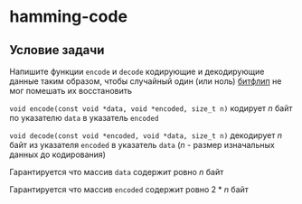 # hamming-code
## Условие задачи
Напишите функции `encode` и `decode` кодирующие и декодирующие данные таким образом, чтобы случайный один (или ноль) [битфлип](https://en.wikipedia.org/wiki/RAM_parity) не мог помешать их восстановить

`void encode(const void *data, void *encoded, size_t n)` кодирует $n$ байт по указателю `data` в указатель `encoded`

`void decode(const void *encoded, void *data, size_t n)` декодирует $n$ байт из указателя `encoded` в указатель `data` ($n$ - размер изначальных данных до кодирования)

Гарантируется что массив `data` содержит ровно $n$ байт

Гарантируется что массив `encoded` содержит ровно $2*n$ байт
